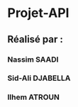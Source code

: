 # Projet-API

## Réalisé par : 
### Nassim SAADI     
### Sid-Ali DJABELLA     
### Ilhem ATROUN 


